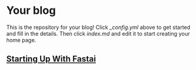 # Your blog

This is the repository for your blog! Click *_config.yml* above to get started and fill in the details. Then click *index.md* and edit it to start creating your home page.

## [Starting Up With Fastai](https://github.com/axlMcg/fastai_blog/blob/master/_posts/2025-05-26-Blog1.md)
